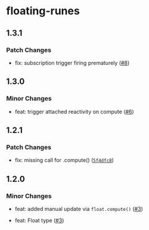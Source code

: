 # floating-runes

## 1.3.1

### Patch Changes

- fix: subscription trigger firing prematurely ([#8](https://github.com/Refzlund/floating-runes/pull/8))

## 1.3.0

### Minor Changes

- feat: trigger attached reactivity on compute ([#6](https://github.com/Refzlund/floating-runes/pull/6))

## 1.2.1

### Patch Changes

- fix: missing call for .compute() ([`5f4dfc8`](https://github.com/Refzlund/floating-runes/commit/5f4dfc8a993363050d025855f2cc170b8a213912))

## 1.2.0

### Minor Changes

- feat: added manual update via `float.compute()` ([#3](https://github.com/Refzlund/floating-runes/pull/3))

- feat: Float type ([#3](https://github.com/Refzlund/floating-runes/pull/3))

